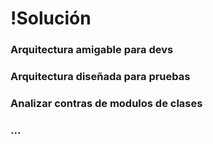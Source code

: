 <!-- classes: solucion-problema -->

# !Solución

### Arquitectura amigable para devs
### Arquitectura diseñada para pruebas
### Analizar contras de modulos de clases
### ...
